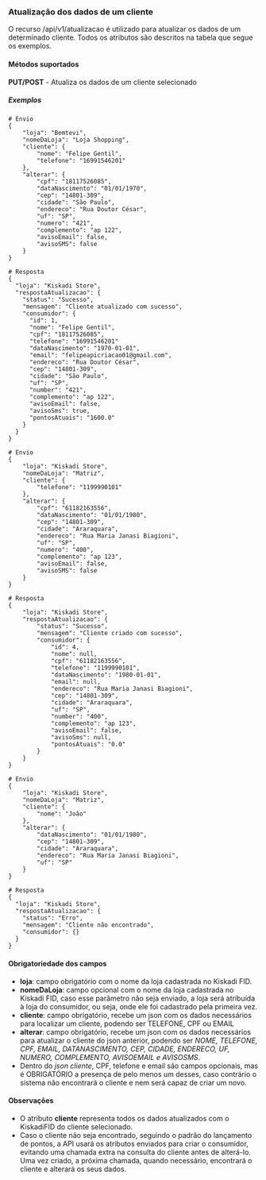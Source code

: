 ### Atualização dos dados de um cliente
O recurso /api/v1/atualizacao é utilizado para atualizar os dados de um determinado cliente. Todos os atributos são descritos na tabela que segue os exemplos.

#### Métodos suportados

**PUT/POST** - Atualiza os dados de um cliente selecionado

##### Exemplos
```
# Envio
{
    "loja": "Bemtevi",
    "nomeDaLoja": "Loja Shopping",
    "cliente": {
        "nome": "Felipe Gentil",
        "telefone": "16991546201"
    },
    "alterar": {
        "cpf": "18117526085",
        "dataNascimento": "01/01/1970",
        "cep": "14801-309",
        "cidade": "São Paulo",
        "endereco": "Rua Doutor César",
        "uf": "SP",
        "numero": "421",
        "complemento": "ap 122",
        "avisoEmail": false,
        "avisoSMS": false
    }
}

# Resposta
{
  "loja": "Kiskadi Store",
  "respostaAtualizacao": {
    "status": "Sucesso",
    "mensagem": "Cliente atualizado com sucesso",
    "consumidor": {
      "id": 1,
      "nome": "Felipe Gentil",
      "cpf": "18117526085",
      "telefone": "16991546201"
      "dataNascimento": "1970-01-01",
      "email": "felipeapicriacao01@gmail.com",
      "endereco": "Rua Doutor César",
      "cep": "14801-309",
      "cidade": "São Paulo",
      "uf": "SP",
      "number": "421",
      "complemento": "ap 122",
      "avisoEmail": false,
      "avisoSms": true,
      "pontosAtuais": "1600.0"
    }
  }
}
```

```
# Envio
{
    "loja": "Kiskadi Store",
    "nomeDaLoja": "Matriz",
    "cliente": {
        "telefone": "1199990101"
    },
    "alterar": {
        "cpf": "61182163556",
        "dataNascimento": "01/01/1980",
        "cep": "14801-309",
        "cidade": "Araraquara",
        "endereco": "Rua Maria Janasi Biagioni",
        "uf": "SP",
        "numero": "400",
        "complemento": "ap 123",
        "avisoEmail": false,
        "avisoSMS": false
    }
}

# Resposta
{
    "loja": "Kiskadi Store",
    "respostaAtualizacao": {
        "status": "Sucesso",
        "mensagem": "Cliente criado com sucesso",
        "consumidor": {
            "id": 4,
            "nome": null,
            "cpf": "61182163556",
            "telefone": "1199990101",
            "dataNascimento": "1980-01-01",
            "email": null,
            "endereco": "Rua Maria Janasi Biagioni",
            "cep": "14801-309",
            "cidade": "Araraquara",
            "uf": "SP",
            "number": "400",
            "complemento": "ap 123",
            "avisoEmail": false,
            "avisoSms": null,
            "pontosAtuais": "0.0"
        }
    }
}
```

```
# Envio
{
    "loja": "Kiskadi Store",
    "nomeDaLoja": "Matriz",
    "cliente": {
        "nome": "João"
    },
    "alterar": {
        "dataNascimento": "01/01/1980",
        "cep": "14801-309",
        "cidade": "Araraquara",
        "endereco": "Rua Maria Janasi Biagioni",
        "uf": "SP"
    }
}

# Resposta
{
  "loja": "Kiskadi Store",
  "respostaAtualizacao": {
    "status": "Erro",
    "mensagem": "Cliente não encontrado",
    "consumidor": {}
  }
}
```

#### Obrigatoriedade dos campos
* **loja**: campo obrigatório com o nome da loja cadastrada no Kiskadi FID.
* **nomeDaLoja**: campo opcional com o nome da loja cadastrada no Kiskadi FID, caso esse parâmetro não seja enviado, a loja será atribuída à loja do consumidor, ou seja, onde ele foi cadastrado pela primeira vez.
* **cliente**: campo obrigatório, recebe um json com os dados necessários para localizar um cliente, podendo ser TELEFONE, CPF ou EMAIL
* **alterar**: campo obrigatório, recebe um json com os dados necessários para atualizar o cliente do json anterior, podendo ser _NOME, TELEFONE, CPF, EMAIL, DATANASCIMENTO, CEP, CIDADE, ENDERECO, UF, NUMERO, COMPLEMENTO, AVISOEMAIL e AVISOSMS_.
* Dentro do _json_ *cliente*, CPF, telefone e email são campos opcionais, mas é OBRIGATÓRIO a presença de pelo menos um desses, caso contrário o sistema não encontrará o cliente e nem será capaz de criar um novo.

#### Observações
* O atributo **cliente** representa todos os dados atualizados com o KiskadiFID do cliente selecionado.
* Caso o cliente não seja encontrado, seguindo o padrão do lançamento de pontos, a API usará os atributos enviados para criar o consumidor, evitando uma chamada extra na consulta do cliente antes de alterá-lo. Uma vez criado, a próxima chamada, quando necessário, encontrará o cliente e alterará os seus dados.